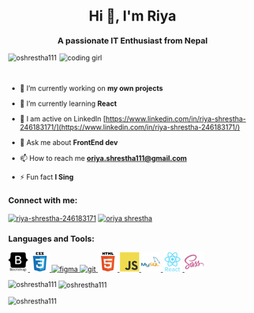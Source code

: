 <h1 align="center">Hi 👋, I'm Riya</h1>
<h3 align="center">A passionate IT Enthusiast from Nepal</h3>

<img align='right' alt='coding girl' width='400' src='https://i.pinimg.com/originals/e4/26/70/e426702edf874b181aced1e2fa5c6cde.gif'>

<p align="left"> <img src="https://komarev.com/ghpvc/?username=oshrestha111&label=Profile%20views&color=0e75b6&style=flat" alt="oshrestha111" /> </p>

<p align="left"> <a href="https://twitter.com/" target="blank"><img src="https://img.shields.io/twitter/follow/?logo=twitter&style=for-the-badge" alt="" /></a> </p>

- 🔭 I’m currently working on **my own projects**

- 🌱 I’m currently learning **React**

- 📝 I am active on LinkedIn [https://www.linkedin.com/in/riya-shrestha-246183171/](https://www.linkedin.com/in/riya-shrestha-246183171/)

- 💬 Ask me about **FrontEnd dev**

- 📫 How to reach me **oriya.shrestha111@gmail.com**

- ⚡ Fun fact **I Sing**

<h3 align="left">Connect with me:</h3>
<p align="left">
<a href="https://linkedin.com/in/riya-shrestha-246183171" target="blank"><img align="center" src="https://raw.githubusercontent.com/rahuldkjain/github-profile-readme-generator/master/src/images/icons/Social/linked-in-alt.svg" alt="riya-shrestha-246183171" height="30" width="40" /></a>
<a href="https://www.youtube.com/c/oriya shrestha" target="blank"><img align="center" src="https://raw.githubusercontent.com/rahuldkjain/github-profile-readme-generator/master/src/images/icons/Social/youtube.svg" alt="oriya shrestha" height="30" width="40" /></a>
</p>

<h3 align="left">Languages and Tools:</h3>
<p align="left"> <a href="https://getbootstrap.com" target="_blank" rel="noreferrer"> <img src="https://raw.githubusercontent.com/devicons/devicon/master/icons/bootstrap/bootstrap-plain-wordmark.svg" alt="bootstrap" width="40" height="40"/> </a> <a href="https://www.w3schools.com/css/" target="_blank" rel="noreferrer"> <img src="https://raw.githubusercontent.com/devicons/devicon/master/icons/css3/css3-original-wordmark.svg" alt="css3" width="40" height="40"/> </a> <a href="https://www.figma.com/" target="_blank" rel="noreferrer"> <img src="https://www.vectorlogo.zone/logos/figma/figma-icon.svg" alt="figma" width="40" height="40"/> </a> <a href="https://git-scm.com/" target="_blank" rel="noreferrer"> <img src="https://www.vectorlogo.zone/logos/git-scm/git-scm-icon.svg" alt="git" width="40" height="40"/> </a> <a href="https://www.w3.org/html/" target="_blank" rel="noreferrer"> <img src="https://raw.githubusercontent.com/devicons/devicon/master/icons/html5/html5-original-wordmark.svg" alt="html5" width="40" height="40"/> </a> <a href="https://developer.mozilla.org/en-US/docs/Web/JavaScript" target="_blank" rel="noreferrer"> <img src="https://raw.githubusercontent.com/devicons/devicon/master/icons/javascript/javascript-original.svg" alt="javascript" width="40" height="40"/> </a> <a href="https://www.mysql.com/" target="_blank" rel="noreferrer"> <img src="https://raw.githubusercontent.com/devicons/devicon/master/icons/mysql/mysql-original-wordmark.svg" alt="mysql" width="40" height="40"/> </a> <a href="https://reactjs.org/" target="_blank" rel="noreferrer"> <img src="https://raw.githubusercontent.com/devicons/devicon/master/icons/react/react-original-wordmark.svg" alt="react" width="40" height="40"/> </a> <a href="https://sass-lang.com" target="_blank" rel="noreferrer"> <img src="https://raw.githubusercontent.com/devicons/devicon/master/icons/sass/sass-original.svg" alt="sass" width="40" height="40"/> </a> </p>

<p><img align="left" src="https://github-readme-stats.vercel.app/api/top-langs?username=oshrestha111&show_icons=true&locale=en&layout=compact" alt="oshrestha111" /></p>

<p>&nbsp;<img align="center" src="https://github-readme-stats.vercel.app/api?username=oshrestha111&show_icons=true&locale=en" alt="oshrestha111" /></p>

<p><img align="center" src="https://github-readme-streak-stats.herokuapp.com/?user=oshrestha111&" alt="oshrestha111" /></p>
